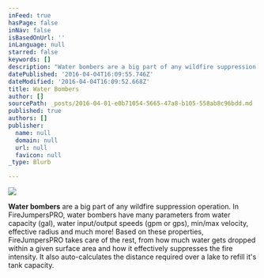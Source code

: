 ```yaml
---
inFeed: true
hasPage: false
inNav: false
isBasedOnUrl: ''
inLanguage: null
starred: false
keywords: []
description: "Water bombers are a big part of any wildfire suppression operation. In FireJumpersPRO, water bombers have many parameters from water capacity (gal), water input/output speeds (gpm or gps), min/max velocity, effective radius and much more! Based on these properties, FireJumpersPRO takes care of the rest, from how much water gets dropped within a given surface area and how it effectively suppresses the fire intensity. It also auto-calculates the distance required over a lake to refill it's tank capacity."
datePublished: '2016-04-04T16:09:55.746Z'
dateModified: '2016-04-04T16:09:52.668Z'
title: Water Bombers
author: []
sourcePath: _posts/2016-04-01-e0b71054-5665-47a8-b105-558ab8c96bdd.md
published: true
authors: []
publisher:
  name: null
  domain: null
  url: null
  favicon: null
_type: Blurb

---
```

![](https://the-grid-user-content.s3-us-west-2.amazonaws.com/a7317345-cbb5-4f83-a7ca-75f202722f50.gif)

**Water bombers** are a big part of any wildfire suppression operation. In FireJumpersPRO, water bombers have many parameters from water capacity (gal), water input/output speeds (gpm or gps), min/max velocity, effective radius and much more! Based on these properties, FireJumpersPRO takes care of the rest, from how much water gets dropped within a given surface area and how it effectively suppresses the fire intensity. It also auto-calculates the distance required over a lake to refill it's tank capacity.